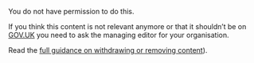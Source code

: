 You do not have permission to do this.

If you think this content is not relevant anymore or that it shouldn’t be on [GOV.UK](https://www.gov.uk) you need to ask the managing editor for your organisation.

Read the [full guidance on withdrawing or removing content](https://www.gov.uk/guidance/how-to-publish-on-gov-uk/unpublishing-and-archiving)).
